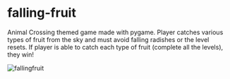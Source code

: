 # falling-fruit
Animal Crossing themed game made with pygame. Player catches various types of fruit from the sky and must avoid falling radishes or the level resets. If player is able to catch each type of fruit (complete all the levels), they win!

![fallingfruit](https://user-images.githubusercontent.com/61858719/211385515-901e4c4a-820d-42be-aa6a-cf8006cc7838.gif)
